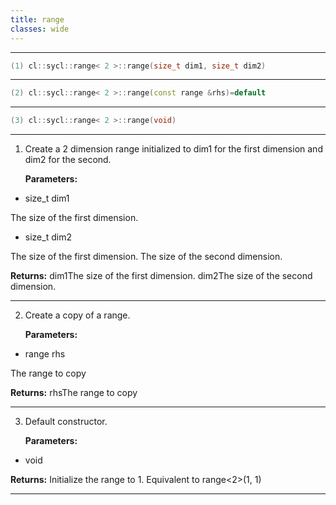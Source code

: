 ```yaml
---
title: range
classes: wide
---
```



---

```cpp
(1) cl::sycl::range< 2 >::range(size_t dim1, size_t dim2)
```

---

```cpp
(2) cl::sycl::range< 2 >::range(const range &rhs)=default
```

---

```cpp
(3) cl::sycl::range< 2 >::range(void)
```

---

1. Create a 2 dimension range initialized to dim1 for the first dimension and dim2 for the second. 

   **Parameters:**

  * size_t dim1

   The size of the first dimension. 

  * size_t dim2

   The size of the first dimension. The size of the second dimension. 

   **Returns:** dim1The size of the first dimension. dim2The size of the second dimension. 

---

2. Create a copy of a range. 

   **Parameters:**

  * range rhs

   The range to copy 

   **Returns:** rhsThe range to copy 

---

3. Default constructor. 

   **Parameters:**

  * void 

   

   **Returns:** Initialize the range to 1. Equivalent to range<2>(1, 1) 

---

